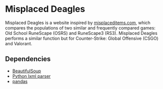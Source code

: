 # Misplaced Deagles
Misplaced Deagles is a website inspired by [misplaceditems.com](https://www.misplaceditems.com/rs_tools/graph/?display=avg&interval=qtr_hr&total=1), which compares the populations of two similar and frequently compared games: Old School RuneScape (OSRS) and RuneScape3 (RS3). Misplaced Deagles performs a similar function but for Counter-Strike: Global Offensive (CSGO) and Valorant.

## Dependencies
- [BeautifulSoup](https://www.crummy.com/software/BeautifulSoup/bs4/doc/)
- [Python lxml parser](https://lxml.de/)
- [pandas](https://pandas.pydata.org/)

